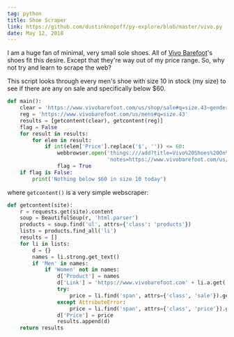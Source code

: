 ```yaml
---
tag: python
title: Shoe Scraper
link: https://github.com/dustinknopoff/py-explore/blob/master/vivo.py
date: May 12, 2018
---
```


I am a huge fan of minimal, very small sole shoes. All of [Vivo Barefoot](https://www.vivobarefoot.com/us)'s shoes fit this desire. Except that they're way out of my price range. So, why not try and learn to scrape the web?

This script looks through every men's shoe with size 10 in stock (my size) to see if there are any on sale and specifically below $60.

```python
def main():
    clear = 'https://www.vivobarefoot.com/us/shop/sale#q=size.43~gender.Mens'
    reg = 'https://www.vivobarefoot.com/us/mens#q=size.43'
    results = [getcontent(clear), getcontent(reg)]
    flag = False
    for result in results:
        for elem in result:
            if int(elem['Price'].replace('$', '')) <= 60:
                webbrowser.open('things:///add?title=Vivo%20Shoes%20On%20Sale!&'
                                'notes=https://www.vivobarefoot.com/us/shop/sale#q=size.43~gender.Mens&when=Today')
                flag = True
    if flag is False:
        print('Nothing below $60 in size 10 today')
```

where `getcontent()` is a very simple webscraper:

```python
def getcontent(site):
    r = requests.get(site).content
    soup = BeautifulSoup(r, 'html.parser')
    products = soup.find('ul', attrs={'class': 'products'})
    lists = products.find_all('li')
    results = []
    for li in lists:
        d = {}
        names = li.strong.get_text()
        if 'Men' in names:
            if 'Women' not in names:
                d['Product'] = names
                d['Link'] = 'https://www.vivobarefoot.com' + li.a.get('href')
                try:
                    price = li.find('span', attrs={'class', 'sale'}).get_text()
                except AttributeError:
                    price = li.find('span', attrs={'class', 'price'}).get_text()
                d['Price'] = price
                results.append(d)
    return results
```

